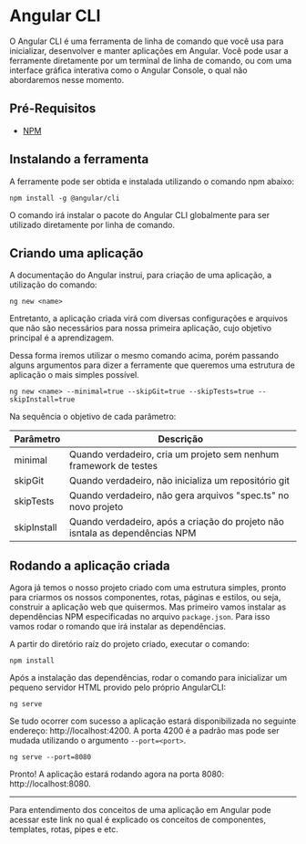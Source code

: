 # Angular CLI

O Angular CLI é uma ferramenta de linha de comando que você usa para inicializar, desenvolver e manter aplicações em Angular. Você pode usar a ferramente diretamente por um terminal de linha de comando, ou com uma interface gráfica interativa como o Angular Console, o qual não abordaremos nesse momento.

## Pré-Requisitos

- [NPM](https://nodejs.org/pt-br/download/)

## Instalando a ferramenta

A ferramente pode ser obtida e instalada utilizando o comando npm abaixo:

```
npm install -g @angular/cli
```

O comando irá instalar o pacote do Angular CLI globalmente para ser utilizado diretamente por linha de comando. 

## Criando uma aplicação

A documentação do Angular instrui, para criação de uma aplicação, a utilização do comando:

```
ng new <name>
```

Entretanto, a aplicação criada virá com diversas configurações e arquivos que não são necessários para nossa primeira aplicação, cujo objetivo principal é a aprendizagem.  

Dessa forma iremos utilizar o mesmo comando acima, porém passando alguns argumentos para dizer a ferramente que queremos uma estrutura de aplicação o mais simples possível.

```
ng new <name> --minimal=true --skipGit=true --skipTests=true --skipInstall=true
```

Na sequência o objetivo de cada parâmetro:

|Parâmetro|Descrição|
|---|---|
|minimal|Quando verdadeiro, cria um projeto sem nenhum framework de testes|
|skipGit|Quando verdadeiro, não inicializa um repositório git|
|skipTests|Quando verdadeiro, não gera arquivos "spec.ts" no novo projeto|
|skipInstall|Quando verdadeiro, após a criação do projeto não isntala as dependências NPM|

## Rodando a aplicação criada

Agora já temos o nosso projeto criado com uma estrutura simples, pronto para criarmos os nossos componentes, rotas, páginas e estilos, ou seja, construir a aplicação web que quisermos. Mas primeiro vamos instalar as dependências NPM especificadas no arquivo `package.json`. Para isso vamos rodar o romando que irá instalar as dependências.

A partir do diretório raíz do projeto criado, executar o comando:

```
npm install
```

Após a instalação das dependências, rodar o comando para inicializar um pequeno servidor HTML provido pelo próprio AngularCLI:

```
ng serve
```

Se tudo ocorrer com sucesso a aplicação estará disponibilizada no seguinte endereço: http://localhost:4200. A porta 4200 é a padrão mas pode ser mudada utilizando o argumento `--port=<port>`.

```
ng serve --port=8080
```

Pronto! A aplicação estará rodando agora na porta 8080: http://localhost:8080.

___

Para entendimento dos conceitos de uma aplicação em Angular pode acessar este link no qual é explicado os conceitos de componentes, templates, rotas, pipes e etc.